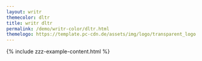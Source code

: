 ```yaml
---
layout: writr
themecolor: dltr
title: writr dltr
permalink: /demo/writr-color/dltr.html
themelogo: https://template.pc-cdn.de/assets/img/logo/transparent_logo.png
---
```

{% include zzz-example-content.html %}
